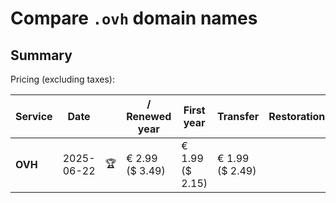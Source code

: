 # Compare `.ovh` domain names

## Summary

Pricing (excluding taxes):

| Service | Date |  | / Renewed year | First year | Transfer | Restoration |
|--|--|--|--|--|--|--|
| **OVH** | 2025-06-22 | 🏆 | € 2.99<br>($ 3.49) | € 1.99<br>($ 2.15) | € 1.99<br>($ 2.49) |  |
